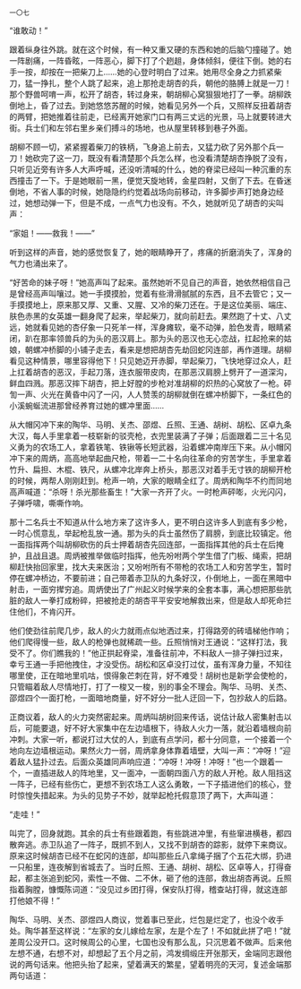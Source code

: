     一〇七 

   “谁敢动！”

   跟着纵身往外跳。就在这个时候，有一种又重又硬的东西和她的后脑勺撞碰了。她一阵剧痛，一阵昏眩，一阵恶心，脚下打了个趔趄，身体倾斜，便往下倒。她的右手一按，却按在一把柴刀上……她的心登时明白了过来。她用尽全身之力抓紧柴刀，猛一挣扎，整个人跳了起来，追上那抢走胡杏的兵，朝他的胳膊上就是一刀！那个野兽呵唷一声，松开了胡杏，转过身来，朝胡柳心窝狠狠地打了一拳。胡柳跌倒地上，昏了过去。到她悠悠苏醒的时候，她看见另外一个兵，又照样反扭着胡杏的两臂，把她推着往前走，已经离开她家门口有两三丈远的光景，马上就要转进大街。兵士们和左邻右里乡亲们搏斗的场地，也从屋里转移到巷子外面。

   胡柳不顾一切，紧紧握着柴刀的铁柄，飞身追上前去，又猛力砍了另外那个兵一刀！她砍完了这一刀，既没有看清楚那个兵怎么样，也没看清楚胡杏挣脱了没有，只听见近旁有许多人大声呼喊，还没听清喊的什么，她的脊梁已经叫一种沉重的东西撞击了一下。于是她眼前一黑，便觉天旋地转，金星四射，又倒了下去。在昏迷倒地，不省人事的时候，她隐隐约约觉着战场向前移动，许多脚步声打她身边经过，她想动弹一下，但是不成，一点气力也没有。不久，她就听见了胡杏的尖叫声：

   “家姐！——救我！——”

   听到这样的声音，她的感觉恢复了，她的眼睛睁开了，疼痛的折磨消失了，浑身的气力也涌出来了。

   “好苦命的妹子呀！”她高声叫了起来。虽然她听不见自己的声音，她依然相信自己是曾经高声叫嚷过。她一手摸摸脸，觉着有些滑滑腻腻的东西，且不去管它；又一手摸摸地上，原来那又厚、又重、又腥、又冷的柴刀还在。于是这位美丽、端庄、肤色赤黑的女英雄一翻身爬了起来，举起柴刀，就向前赶去。果然跑了十丈、八丈远，她就看见她的杏仔象一只死羊一样，浑身瘫软，毫不动弹，脸色发青，眼睛紧闭，趴在那率领兽兵的为头的恶汉肩上。那为头的恶汉也无心恋战，扛起抢来的姑娘，朝螺冲桥脚的小铺子走去，看来是想把胡杏先劫回蛇冈连部，再作道理。胡柳看见这种情景，哪里容得他下！只见她迈开赤脚，举起柴刀，飞快地穿过众人，赶上扛着胡杏的恶汉，手起刀落，连衣服带皮肉，在那恶汉肩膀上劈开了一道深沟，鲜血四溅。那恶汉摔下胡杏，把上好膛的步枪对准胡柳的炽热的心窝放了一枪。砰訇一声、火光在黄昏中闪了一闪，人人赞羡的胡柳就倒在螺冲桥脚下，一条红色的小溪蜿蜒流进那曾经养育过她的螺冲里面……

   从大帽冈冲下来的陶华、马明、关杰、邵煜、丘照、王通、胡树、胡松、区卓九条大汉，每人手里拿着一枝崭新的驳壳枪，衣兜里装满了子弹；后面跟着二三十名见义勇为的农场工人，拿着铁笔、铁锹等长短武器，沿着螺冲南岸压下来。从小帽冈冲下来的周炳，高高地举起曲尺枪，带着一二十名向往革命的穷苦学生，手里拿着竹升、扁担、木棍、铁尺，从螺冲北岸奔上桥头，那恶汉对着手无寸铁的胡柳开枪的时候，两帮人刚刚赶到。枪声一响，大家的眼睛全红了。周炳和陶华不约而同地高声喊道：“杀呀！杀光那些畜生！”大家一齐开了火。一时枪声砰嘭，火光闪闪，子弹呼啸，嘶嘶作响。

   那十二名兵士不知道从什么地方来了这许多人，更不明白这许多人到底有多少枪，一时心慌意乱，举起枪乱放一通。那为头的兵士虽然伤了肩膀，到底比较镇定。他一面指挥两个叫胡柳砍伤的兵士押着胡杏先回连部，一面指挥其他的兵士在后掩护，且战且退。周炳被推举做临时指挥，他先吩咐两个学生借了门板、绳索，把胡柳赶快抬回家里，找大夫来医治；又吩咐所有不带枪的农场工人和穷苦学生，暂时停在螺冲桥边，不要前进；自己带着赤卫队的九条好汉，仆倒地上，一面在黑暗中射击，一面穷撵穷追。周炳使出了广州起义时候学来的全套本事，满心想把那些肮脏的敌人一拳打成粉碎，把被抢走的胡杏平平安安地解救出来，但是敌人却死命拦住他们，不肯闪开。

   他们使劲往前爬几步，敌人的火力就雨点似地洒过来，打得路旁的砖墙梯他作响；他们爬得慢一些，敌人的枪弹也就稀疏一些。丘照悄悄对王通说：“这样打法，我受不了。你们瞧我的！”他正拱起脊梁，准备往前冲，不料敌人一排子弹扫过来，幸亏王通一手把他拽住，才没受伤。胡松和区卓没打过仗，虽有浑身力量，不知往哪里使，正在暗地里叽咕，恨得象芒刺在背，好不难受！胡树也是新学会使枪的，只管瞄着敌人尽情地打，打了一梭又一梭，别的事全不理会。陶华、马明、关杰、邵煜四个一面打枪，一面暗地商量，好不好分一批人迂回一下，包抄敌人的后路。

   正商议着，敌人的火力突然密起来。周炳叫胡树回来传话，说估计敌人密集射击以后，可能要退，好不好大家集中在左边墙根下，待敌人火力一落，就沿着墙根向前冲刺。大家一听，都说打过大仗的人，到底有点学问，都十分同意，一个接着一个地向左边墙根运动。果然火力一弱，周炳拿身体靠着墙壁，大叫一声：“冲呀！”迎着敌人猛扑过去。后面众英雄同声响应道：“冲呀！冲呀！冲呀！”也一个跟着一个，一直插进敌人的阵地里，又一面冲，一面朝四面八方的敌人开枪。敌人阻挡这一阵子，已经有些伤亡，更想不到农场工人这么勇敢，一下子插进他们的核心，登时惊惶失措起来。为头的见势子不妙，就举起枪托假意顶了两下，大声叫道：

   “走哇！”

   叫完了，回身就跑。其余的兵士有些跟着跑，有些跳进冲里，有些窜进横巷，都四散奔逃。赤卫队追了一阵子，既抓不到人，又找不到胡杏的踪影，就停下来商议。原来这时候胡杏已经不在蛇冈的连部，却叫那些丘八拿绳子捆了个五花大绑，扔进一只船里，连夜解到省城去了。当时丘照、王通、胡树、胡松、区卓等人，打得奋起，都主张追到蛇冈，索性一不做、二不休，砸了他的连部，救出胡杏再说。丘照指着胸膛，慷慨陈词道：“没见过乡团打得，保安队打得，稽查站打得，就这连部打他娘不得！”

   陶华、马明、关杰、邵煜四人商议，觉着事已至此，烂包是烂定了，也没个收手处。陶华甚至这样说：“左家的女儿嫁给左家，左是个左了！不如就此拼了吧！”就差周公没开口。这时候周公的心里，七国也没有那么乱，只沉思着不做声。后来他左想不通，右想不对，却想起了五个月之前，鸿发绸缎庄开张那天，金端同志跟他说的两句话来。他把头抬了起来，望着满天的繁星，望着明亮的天河，复述金端那两句话道：

